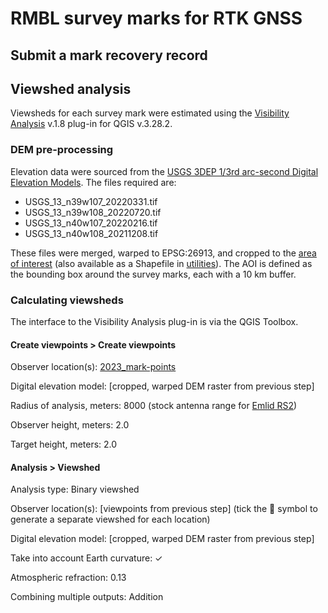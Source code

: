 # RMBL survey marks for RTK GNSS

## Submit a mark recovery record

## Viewshed analysis
Viewsheds for each survey mark were estimated using the [Visibility Analysis](https://plugins.qgis.org/plugins/ViewshedAnalysis/) v.1.8 plug-in for QGIS v.3.28.2.

### DEM pre-processing
Elevation data were sourced from the [USGS 3DEP 1/3rd arc-second Digital Elevation Models](https://www.sciencebase.gov/catalog/item/4f70aa9fe4b058caae3f8de5). The files required are:

- USGS_13_n39w107_20220331.tif
- USGS_13_n39w108_20220720.tif
- USGS_13_n40w107_20220216.tif
- USGS_13_n40w108_20211208.tif

These files were merged, warped to EPSG:26913, and cropped to the [area of interest](utilities/AOI.geojson) (also available as a Shapefile in [utilities](utilities)). The AOI is defined as the bounding box around the survey marks, each with a 10 km buffer.

### Calculating viewsheds
The interface to the Visibility Analysis plug-in is via the QGIS Toolbox.

#### Create viewpoints > Create viewpoints
Observer location(s): [2023_mark-points](2023_mark-points.geojson)

Digital elevation model: [cropped, warped DEM raster from previous step]

Radius of analysis, meters: 8000 (stock antenna range for [Emlid RS2](https://emlid.com/reachrs2/))

Observer height, meters: 2.0

Target height, meters: 2.0

#### Analysis > Viewshed
Analysis type: Binary viewshed

Observer location(s): [viewpoints from previous step] (tick the 🔁 symbol to generate a separate viewshed for each location)

Digital elevation model: [cropped, warped DEM raster from previous step]

Take into account Earth curvature: ✓

Atmospheric refraction: 0.13

Combining multiple outputs: Addition


